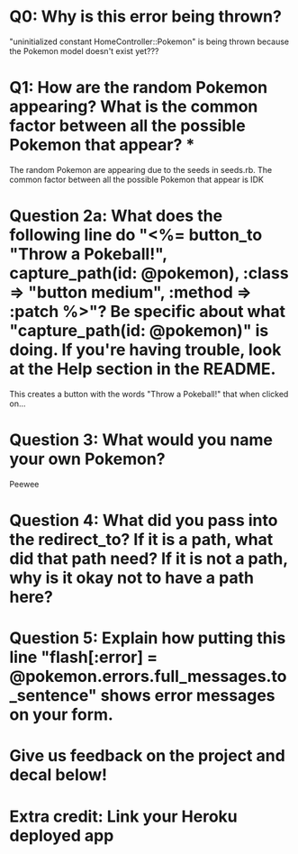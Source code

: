 # Q0: Why is this error being thrown?
"uninitialized constant HomeController::Pokemon" is being thrown because the Pokemon model doesn't exist yet???

# Q1: How are the random Pokemon appearing? What is the common factor between all the possible Pokemon that appear? *
The random Pokemon are appearing due to the seeds in seeds.rb. The common factor between all the possible Pokemon that appear is IDK

# Question 2a: What does the following line do "<%= button_to "Throw a Pokeball!", capture_path(id: @pokemon), :class => "button medium", :method => :patch %>"? Be specific about what "capture_path(id: @pokemon)" is doing. If you're having trouble, look at the Help section in the README.

This creates a button with the words "Throw a Pokeball!" that when clicked on...

# Question 3: What would you name your own Pokemon?
Peewee

# Question 4: What did you pass into the redirect_to? If it is a path, what did that path need? If it is not a path, why is it okay not to have a path here?

# Question 5: Explain how putting this line "flash[:error] = @pokemon.errors.full_messages.to_sentence" shows error messages on your form.

# Give us feedback on the project and decal below!

# Extra credit: Link your Heroku deployed app
